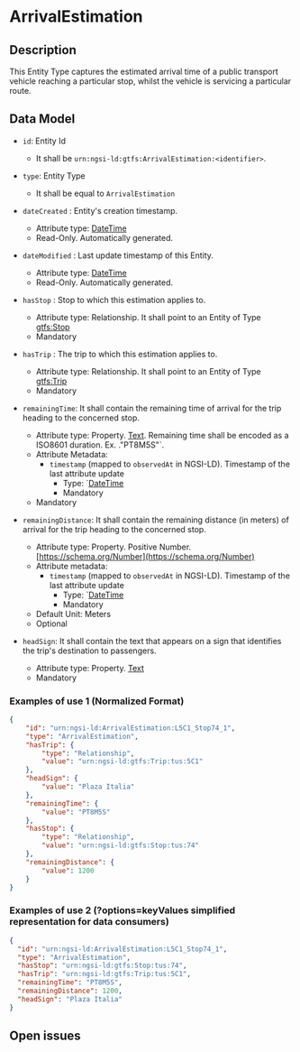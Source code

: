 # ArrivalEstimation

## Description

This Entity Type captures the estimated arrival time of a public transport vehicle reaching a particular stop,
whilst the vehicle is servicing a particular route.

## Data Model

+ `id`: Entity Id
    + It shall be `urn:ngsi-ld:gtfs:ArrivalEstimation:<identifier>`. 

+ `type`: Entity Type 
    + It shall be equal to `ArrivalEstimation`
  
+ `dateCreated` : Entity's creation timestamp.
    + Attribute type: [DateTime](https://schema.org/DateTime)
    + Read-Only. Automatically generated. 
 
+ `dateModified` : Last update timestamp of this Entity.
    + Attribute type: [DateTime](https://schema.org/DateTime)
    + Read-Only. Automatically generated.
  
+ `hasStop` : Stop to which this estimation applies to.
    + Attribute type: Relationship. It shall point to an Entity of Type [gtfs:Stop](../../doc/Stop/spec.md)
    + Mandatory
  
+ `hasTrip` : The trip to which this estimation applies to. 
    + Attribute type: Relationship. It shall point to an Entity of Type [gtfs:Trip](../../doc/Trip/spec.md)
    + Mandatory

+ `remainingTime`: It shall contain the remaining time of arrival for the trip heading to the concerned stop. 
    + Attribute type: Property. [Text](https://schema.org/Text). Remaining time shall be encoded as a ISO8601 duration. Ex. ."PT8M5S"`. 
    + Attribute Metadata:
        + `timestamp` (mapped to `observedAt` in NGSI-LD). Timestamp of the last attribute update
            + Type: `[DateTime](https://schema.org/DateTime)
            + Mandatory
    + Mandatory
  
+ `remainingDistance`: It shall contain  the remaining distance (in meters) of arrival for the trip heading to the concerned stop. 
    + Attribute type: Property. Positive Number. [https://schema.org/Number](https://schema.org/Number)
    + Attribute metadata:
        + `timestamp` (mapped to `observedAt` in NGSI-LD). Timestamp of the last attribute update
            + Type: `[DateTime](https://schema.org/DateTime)
            + Mandatory
    + Default Unit: Meters
    + Optional
  
+ `headSign`: It shall contain the text that appears on a sign that identifies the trip's destination to passengers.
    + Attribute type: Property. [Text](https://schema.org/Text)
    + Mandatory

### Examples of use 1 (Normalized Format)

```json
{
    "id": "urn:ngsi-ld:ArrivalEstimation:L5C1_Stop74_1",
    "type": "ArrivalEstimation",
    "hasTrip": {
        "type": "Relationship", 
        "value": "urn:ngsi-ld:gtfs:Trip:tus:5C1"
    }, 
    "headSign": {
        "value": "Plaza Italia"
    }, 
    "remainingTime": {
        "value": "PT8M5S"
    }, 
    "hasStop": {
        "type": "Relationship", 
        "value": "urn:ngsi-ld:gtfs:Stop:tus:74"
    }, 
    "remainingDistance": {
        "value": 1200
    }
}
```

### Examples of use 2  (?options=keyValues simplified representation for data consumers)

```json
{
  "id": "urn:ngsi-ld:ArrivalEstimation:L5C1_Stop74_1",
  "type": "ArrivalEstimation",
  "hasStop": "urn:ngsi-ld:gtfs:Stop:tus:74",
  "hasTrip": "urn:ngsi-ld:gtfs:Trip:tus:5C1",
  "remainingTime": "PT8M5S",
  "remainingDistance": 1200,
  "headSign": "Plaza Italia"
}
```

## Open issues

